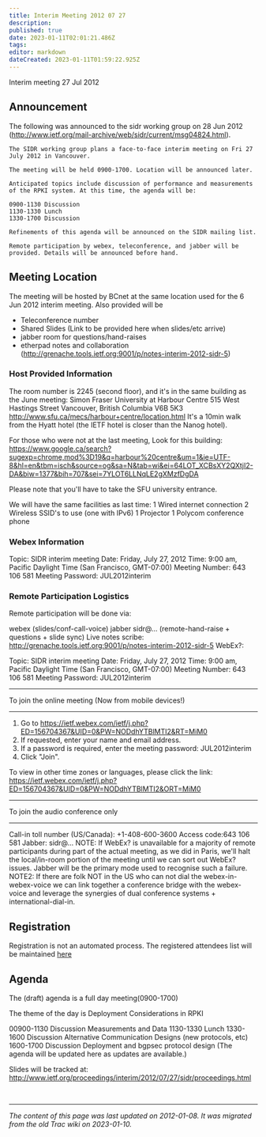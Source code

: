 ```yaml
---
title: Interim Meeting 2012 07 27
description: 
published: true
date: 2023-01-11T02:01:21.486Z
tags: 
editor: markdown
dateCreated: 2023-01-11T01:59:22.925Z
---
```


Interim meeting 27 Jul 2012

## Announcement
The following was announced to the sidr working group on 28 Jun 2012 (http://www.ietf.org/mail-archive/web/sidr/current/msg04824.html).
```
The SIDR working group plans a face-to-face interim meeting on Fri 27 July 2012 in Vancouver.

The meeting will be held 0900-1700. Location will be announced later.

Anticipated topics include discussion of performance and measurements of the RPKI system. At this time, the agenda will be:

0900-1130 Discussion
1130-1330 Lunch
1330-1700 Discussion

Refinements of this agenda will be announced on the SIDR mailing list.

Remote participation by webex, teleconference, and jabber will be provided. Details will be announced before hand.
```
## Meeting Location
The meeting will be hosted by BCnet at the same location used for the 6 Jun 2012 interim meeting. Also provided will be

- Teleconference number
- Shared Slides (Link to be provided here when slides/etc arrive)
- jabber room for questions/hand-raises
- etherpad notes and collaboration (http://grenache.tools.ietf.org:9001/p/notes-interim-2012-sidr-5)
### Host Provided Information
The room number is 2245 (second floor), and it's in the same building as the June meeting: Simon Fraser University at Harbour Centre
515 West Hastings Street
Vancouver, British Columbia V6B 5K3
http://www.sfu.ca/mecs/harbour+centre/location.html
It's a 10min walk from the Hyatt hotel (the IETF hotel is closer than the Nanog hotel).

For those who were not at the last meeting, Look for this building:
https://www.google.ca/search?sugexp=chrome,mod%3D19&q=harbour%20centre&um=1&ie=UTF-8&hl=en&tbm=isch&source=og&sa=N&tab=wi&ei=64LOT_XCBsXY2QXtjI2-DA&biw=1377&bih=707&sei=7YLOT6LLNqLE2gXMzfDgDA

Please note that you'll have to take the SFU university entrance.

We will have the same facilities as last time:
1 Wired internet connection
2 Wireless SSID's to use (one with IPv6)
1 Projector
1 Polycom conference phone
### Webex Information
Topic: SIDR interim meeting
Date: Friday, July 27, 2012
Time: 9:00 am, Pacific Daylight Time (San Francisco, GMT-07:00)
Meeting Number: 643 106 581
Meeting Password: JUL2012interim
### Remote Participation Logistics
Remote participation will be done via:

webex (slides/conf-call-voice)
jabber sidr@… (remote-hand-raise + questions + slide sync)
Live notes scribe: http://grenache.tools.ietf.org:9001/p/notes-interim-2012-sidr-5
WebEx?:

Topic: SIDR interim meeting
Date: Friday, July 27, 2012
Time: 9:00 am, Pacific Daylight Time (San Francisco, GMT-07:00)
Meeting Number: 643 106 581
Meeting Password: JUL2012interim

---
To join the online meeting (Now from mobile devices!)

---
1. Go to https://ietf.webex.com/ietf/j.php?ED=156704367&UID=0&PW=NODdhYTBlMTI2&RT=MiM0
2. If requested, enter your name and email address.
3. If a password is required, enter the meeting password: JUL2012interim
4. Click "Join".

To view in other time zones or languages, please click the link: https://ietf.webex.com/ietf/j.php?ED=156704367&UID=0&PW=NODdhYTBlMTI2&ORT=MiM0

---
To join the audio conference only

---
Call-in toll number (US/Canada): +1-408-600-3600
Access code:643 106 581
Jabber: sidr@…
NOTE: If WebEx? is unavailable for a majority of remote participants during part of the actual meeting, as we did in Paris, we'll halt the local/in-room portion of the meeting until we can sort out WebEx? issues. Jabber will be the primary mode used to recognise such a failure. NOTE2: If there are folk NOT in the US who can not dial the webex-in-webex-voice we can link together a conference bridge with the webex-voice and leverage the synergies of dual conference systems + international-dial-in.

## Registration
Registration is not an automated process. The registered attendees list will be maintained [here](/group/sidr/InterimMeeting20120727-attendees)

## Agenda
The (draft) agenda is a full day meeting(0900-1700)

The theme of the day is Deployment Considerations in RPKI

00900-1130 Discussion
Measurements and Data
1130-1330 Lunch
1330-1600 Discussion
Alternative Communication Designs (new protocols, etc)
1600-1700 Discussion
Deployment and bgpsec protocol design
(The agenda will be updated here as updates are available.)

Slides will be tracked at:
http://www.ietf.org/proceedings/interim/2012/07/27/sidr/proceedings.html

&nbsp;
&nbsp;
&nbsp;

---

*The content of this page was last updated on 2012-01-08. It was migrated from the old Trac wiki on 2023-01-10.*